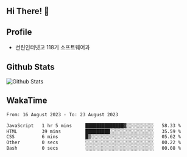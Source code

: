## Hi There! 👋

## Profile

-   선린인터넷고 118기 소프트웨어과

## Github Stats

![Github Stats](https://github-readme-stats.vercel.app/api/top-langs/?username=NY0510&theme=tokyonight&hide_border=true&layout=compact)

## WakaTime

<!--START_SECTION:waka-->

```txt
From: 16 August 2023 - To: 23 August 2023

JavaScript   1 hr 5 mins     ██████████████▓░░░░░░░░░░   58.33 %
HTML         39 mins         █████████░░░░░░░░░░░░░░░░   35.59 %
CSS          6 mins          █▒░░░░░░░░░░░░░░░░░░░░░░░   05.62 %
Other        0 secs          ░░░░░░░░░░░░░░░░░░░░░░░░░   00.22 %
Bash         0 secs          ░░░░░░░░░░░░░░░░░░░░░░░░░   00.08 %
```

<!--END_SECTION:waka-->
